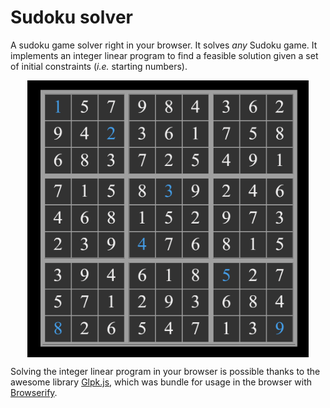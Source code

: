# Sudoku solver
A sudoku game solver right in your browser. It solves _any_ Sudoku game. It implements an integer linear program to find a feasible solution given a set of initial constraints (_i.e._ starting numbers).

<img style="margin:0px auto;display:block" src="sketch.png" alt="Responsive image" width=450> 

Solving the integer linear program in your browser is possible thanks to the awesome library <a href="http://hgourvest.github.io/glpk.js">Glpk.js</a>, which was bundle for usage in the browser with <a href="http://browserify.org">Browserify</a>.

